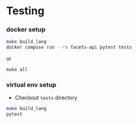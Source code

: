 # Testing

### docker setup
```bash
make build_lang
docker compose run --rm facets-api pytest tests
```
or
```bash
make all
```

### virtual env setup
- Checkout `tests` directory
```bash
make build_lang
pytest 
```
